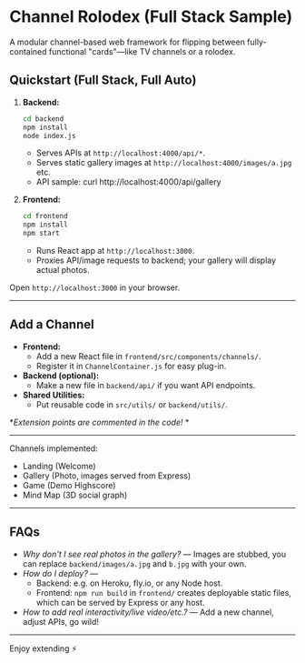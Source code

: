 # Channel Rolodex (Full Stack Sample)

A modular channel-based web framework for flipping between fully-contained functional "cards"—like TV channels or a rolodex.

## Quickstart (Full Stack, Full Auto)

1. **Backend:**
    ```sh
    cd backend
    npm install
    node index.js
    ```

    - Serves APIs at `http://localhost:4000/api/*`.
    - Serves static gallery images at `http://localhost:4000/images/a.jpg` etc.
    - API sample: curl http://localhost:4000/api/gallery

2. **Frontend:**
    ```sh
    cd frontend
    npm install
    npm start
    ```

    - Runs React app at `http://localhost:3000`.
    - Proxies API/image requests to backend; your gallery will display actual photos.

Open `http://localhost:3000` in your browser.

---

## Add a Channel

- **Frontend:**
  - Add a new React file in `frontend/src/components/channels/`.
  - Register it in `ChannelContainer.js` for easy plug-in.
- **Backend (optional):**
  - Make a new file in `backend/api/` if you want API endpoints.
- **Shared Utilities:**
  - Put reusable code in `src/utils/` or `backend/utils/`.

**Extension points are commented in the code!* *

---

Channels implemented:

- Landing (Welcome)
- Gallery (Photo, images served from Express)
- Game (Demo Highscore)
- Mind Map (3D social graph)

---

## FAQs

- *Why don't I see real photos in the gallery?* — Images are stubbed, you can replace `backend/images/a.jpg` and `b.jpg` with your own.
- *How do I deploy?* —
  - Backend: e.g. on Heroku, fly.io, or any Node host.
  - Frontend: `npm run build` in `frontend/` creates deployable static files, which can be served by Express or any host.
- *How to add real interactivity/live video/etc.?* — Add a new channel, adjust APIs, go wild!

---
Enjoy extending ⚡️
